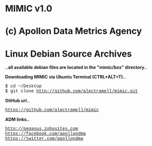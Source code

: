 # MIMIC v1.0
# (c) Apollon Data Metrics Agency
# Linux Debian Source Archives

<b>..all available debian files are located in the "mimic/box" directory..</b>

<b>Downloading MIMIC via Ubuntu Terminal (CTRL+ALT+T)..</b>

   <font face="courier">$ cd ~/Desktop</font>
   <br />
   <font face="courier">$ git clone http://github.com/alectramell/mimic.git</font>

<b>GitHub url..</b>

   <font face="courier">https://github.com/alectramell/mimic</font>

<b>ADM links..</b>

   <a href="http://pegasus.zohosites.com" target="_new"><font face="courier">http://pegasus.zohosites.com</font></a>
   <br />
   <a href="https://facebook.com/apollondma" target="_new"><font face="courier">https://facebook.com/apollondma</font></a>
   <br />
   <a href="https://twitter.com/apollondma" target="_new"><font face="courier">https://twitter.com/apollondma</font></a>
